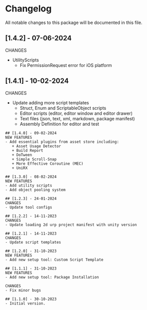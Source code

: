 # Changelog
All notable changes to this package will be documented in this file.

## [1.4.2] - 07-06-2024
CHANGES
- UtilityScripts
   + Fix PermissionRequest error for iOS platform

## [1.4.1] - 10-02-2024
CHANGES
- Update adding more script templates
   + Struct, Enum and ScriptableObject scripts
   + Editor scripts (editor, editor window and editor drawer)
   + Text files (json, text, xml, markdown, package manifest)
   + Assembly Definition for editor and test
~~~~
## [1.4.0] - 09-02-2024
NEW FEATURES
- Add essential plugins from asset store including:
   + Asset Usage Detector
   + Build Report
   + DoTween
   + Simple Scroll-Snap
   + More Effective Coroutine (MEC)
   + UniRX

## [1.3.0] - 08-02-2024
NEW FEATURES
- Add utility scripts 
- Add object pooling system 

## [1.2.3] - 24-01-2024
CHANGES
- Update tool configs

## [1.2.2] - 14-11-2023
CHANGES
- Update loading 2d urp project manifest with unity version 

## [1.2.1] - 14-11-2023
CHANGES
- Update script templates

## [1.2.0] - 31-10-2023
NEW FEATURES
- Add new setup tool: Custom Script Template 

## [1.1.1] - 31-10-2023
NEW FEATURES
- Add new setup tool: Package Installation 

CHANGES
- Fix minor bugs

## [1.1.0] - 30-10-2023
- Initial version.
